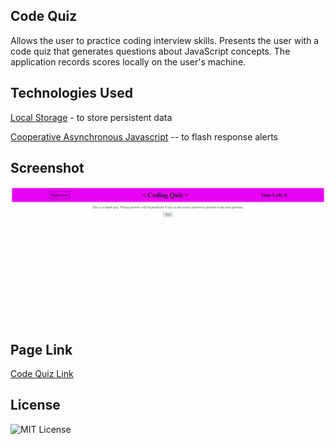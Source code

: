 ## Code Quiz
Allows the user to practice coding interview skills. Presents the user with a code quiz that generates questions about JavaScript concepts. The application records scores locally on the user's machine.
## Technologies Used

[Local Storage](https://developer.mozilla.org/en-US/docs/Web/API/Window/localStorage) - to store persistent data

[Cooperative Asynchronous Javascript](https://developer.mozilla.org/en-US/docs/Learn/JavaScript/Asynchronous/Timeouts_and_intervals) -- to flash response alerts

## Screenshot
![A screenshot of the code quiz](/assets/images/screenshot.gif)

## Page Link
[Code Quiz Link](https://yellowyam.github.io/code-quiz/)

## License
![MIT License](https://img.shields.io/badge/license-MIT-green)

